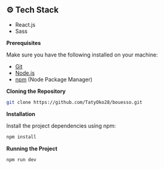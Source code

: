 ## <a name="tech-stack">⚙️ Tech Stack</a>


- React.js
- Sass

**Prerequisites**

Make sure you have the following installed on your machine:

- [Git](https://git-scm.com/)
- [Node.js](https://nodejs.org/en)
- [npm](https://www.npmjs.com/) (Node Package Manager)

**Cloning the Repository**

```bash
git clone https://github.com/TatyOko28/bouesso.git
```

**Installation**

Install the project dependencies using npm:

```bash
npm install
```

**Running the Project**

```bash
npm run dev
```